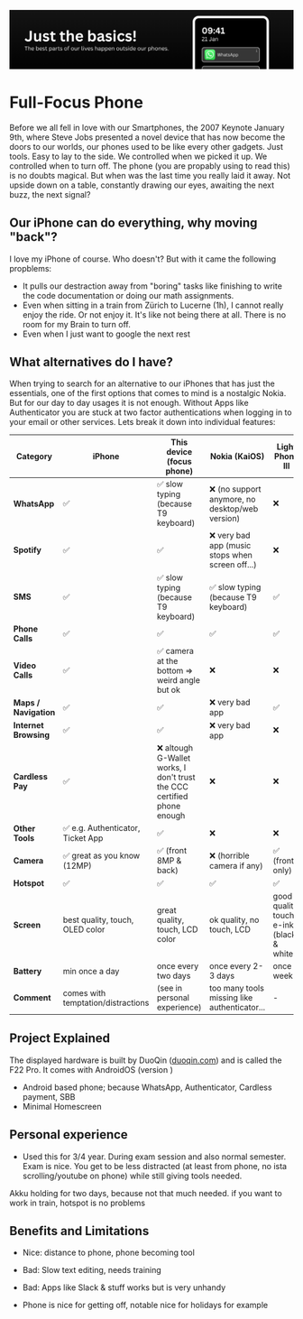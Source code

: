 ![project banner; title: Just the basics, The best parts of our lives happen outside our phones.](images/project_banner.png)

# Full-Focus Phone

Before we all fell in love with our Smartphones, the 2007 Keynote January 9th, where Steve Jobs presented a novel device that has now become the doors to our worlds, our phones used to be like every other gadgets. Just tools. Easy to lay to the side. We controlled when we picked it up. We controlled when to turn off. The phone (you are propably using to read this) is no doubts magical. But when was the last time you really laid it away. Not upside down on a table, constantly drawing our eyes, awaiting the next buzz, the next signal?

## Our iPhone can do everything, why moving "back"?

I love my iPhone of course. Who doesn't? But with it came the following propblems:

- It pulls our destraction away from "boring" tasks like finishing to write the code documentation or doing our math assignments.
- Even when sitting in a train from Zürich to Lucerne (1h), I cannot really enjoy the ride. Or not enjoy it. It's like not being there at all. There is no room for my Brain to turn off.
- Even when I just want to google the next rest

## What alternatives do I have?

When trying to search for an alternative to our iPhones that has just the essentials, one of the first options that comes to mind is a nostalgic Nokia. But for our day to day usages it is not enough. Without Apps like Authenticator you are stuck at two factor authentications when logging in to your email or other services. Lets break it down into individual features:

| **Category**          | **iPhone**                         | **This device (focus phone)**                                           | **Nokia (KaiOS)**                                | **Light Phone III**                        |
| --------------------- | ---------------------------------- | ----------------------------------------------------------------------- | ------------------------------------------------ | ------------------------------------------ |
| **WhatsApp**          | ✅                                 | ✅ slow typing (because T9 keyboard)                                    | ❌ (no support anymore, no desktop/web version)  | ❌                                         |
| **Spotify**           | ✅                                 | ✅                                                                      | ❌ very bad app (music stops when screen off...) | ❌                                         |
| **SMS**               | ✅                                 | ✅ slow typing (because T9 keyboard)                                    | ✅ slow typing (because T9 keyboard)             | ✅                                         |
| **Phone Calls**       | ✅                                 | ✅                                                                      | ✅                                               | ✅                                         |
| **Video Calls**       | ✅                                 | ✅ camera at the bottom => weird angle but ok                           | ❌                                               | ❌                                         |
| **Maps / Navigation** | ✅                                 | ✅                                                                      | ❌ very bad app                                  | ✅                                         |
| **Internet Browsing** | ✅                                 | ✅                                                                      | ❌ very bad app                                  | ❌                                         |
| **Cardless Pay**      | ✅                                 | ❌ altough G-Wallet works, I don't trust the CCC certified phone enough | ❌                                               | ❌                                         |
| **Other Tools**       | ✅ e.g. Authenticator, Ticket App  | ✅                                                                      | ❌                                               | ❌                                         |
| **Camera**            | ✅ great as you know (12MP)        | ✅ (front 8MP & back)                                                   | ❌ (horrible camera if any)                      | ✅ (front only)                            |
| **Hotspot**           | ✅                                 | ✅                                                                      | ✅                                               | ✅                                         |
| **Screen**            | best quality, touch, OLED color    | great quality, touch, LCD color                                         | ok quality, no touch, LCD                        | good quality, touch, e-ink (black & white) |
| **Battery**           | min once a day                     | once every two days                                                     | once every 2-3 days                              | once a week                                |
| **Comment**           | comes with temptation/distractions | (see in personal experience)                                            | too many tools missing like authenticator...     | -                                          |

## Project Explained

The displayed hardware is built by DuoQin ([duoqin.com](https://www.duoqin.com/)) and is called the F22 Pro. It comes with AndroidOS (version )
- Android based phone; because WhatsApp, Authenticator, Cardless payment, SBB
- Minimal Homescreen

## Personal experience
- Used this for 3/4 year. During exam session and also normal semester.
Exam is nice. You get to be less distracted (at least from phone, no ista scrolling/youtube on phone)
while still giving tools needed. 

Akku holding for two days, because not that much needed.
if you want to work in train, hotspot is no problems

## Benefits and Limitations
- Nice: distance to phone, phone becoming tool
- Bad: Slow text editing, needs training
- Bad: Apps like Slack & stuff works but is very unhandy

- Phone is nice for getting off, notable nice for holidays for example 